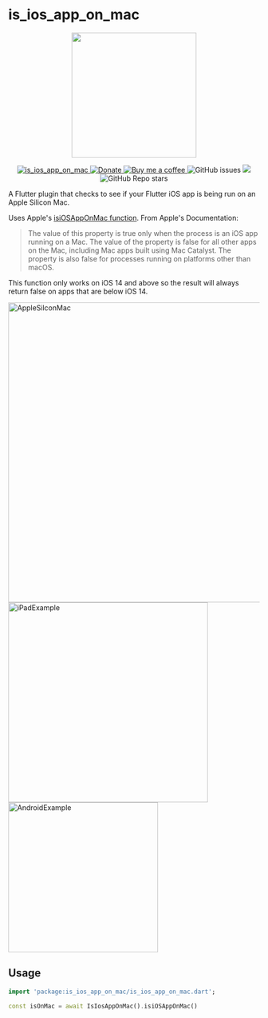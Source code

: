 # is_ios_app_on_mac
<p align="center">
 <img src="https://github.com/alexrabin/is_ios_app_on_mac/assets/15949910/2f74ade2-ba57-42db-b4d0-e3b410e7d256" width=250/>
</p>
<p align="center">
 <a href="https://pub.dartlang.org/packages/is_ios_app_on_mac">
    <img alt="is_ios_app_on_mac" src="https://img.shields.io/pub/v/is_ios_app_on_mac.svg">
  </a>
 <a href="https://www.paypal.com/donate/?hosted_button_id=6ZB3J8WR4CNV8">
    <img alt="Donate" src="https://img.shields.io/badge/Donate-PayPal-blue.svg">
  </a>
 <a href="https://www.buymeacoffee.com/alexrabin">
    <img alt="Buy me a coffee" src="https://img.shields.io/badge/Donate-Buy%20Me%20A%20Coffee-yellow.svg">
  </a>
<img alt="GitHub issues" src="https://img.shields.io/github/issues/alexrabin/is_ios_app_on_mac?color=red">
  <img src="https://img.shields.io/github/license/alexrabin/is_ios_app_on_mac">
  <img alt="GitHub Repo stars" src="https://img.shields.io/github/stars/alexrabin/is_ios_app_on_mac?style=social">
</p>

A Flutter plugin that checks to see if your Flutter iOS app is being run on an Apple Silicon Mac.

Uses Apple's [isiOSAppOnMac function](https://developer.apple.com/documentation/foundation/processinfo/3608556-isiosapponmac).
From Apple's Documentation:

> The value of this property is true only when the process is an iOS app running on a Mac. The value of the property is false for all other apps on the Mac, including Mac apps built using Mac Catalyst. The property is also false for processes running on platforms other than macOS.

This function only works on iOS 14 and above so the result will always return false on apps that are below iOS 14.

<img width="600" alt="AppleSilconMac" src="https://github.com/alexrabin/is_ios_app_on_mac/assets/15949910/512d7de4-10b5-45b3-bafa-185670c60340">

<img width="400" alt="iPadExample" src="https://github.com/alexrabin/is_ios_app_on_mac/assets/15949910/5ce17f11-c932-461e-b6ee-c547587e8fdb">

<img width="300" alt="AndroidExample" src="https://github.com/alexrabin/is_ios_app_on_mac/assets/15949910/d43a4a20-b6a4-4900-bee3-493a16b2b0a2">


## Usage


```dart
import 'package:is_ios_app_on_mac/is_ios_app_on_mac.dart';

const isOnMac = await IsIosAppOnMac().isiOSAppOnMac()

```
